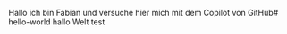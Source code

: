 Hallo ich bin Fabian und versuche hier mich mit dem Copilot von GitHub# hello-world
hallo Welt test
